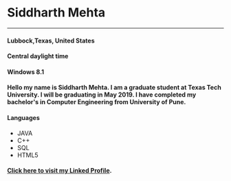# Siddharth Mehta

**************************************

#### Lubbock,Texas, United States
#### Central daylight time
#### Windows 8.1
#### Hello my name is Siddharth Mehta. I am a graduate student at Texas Tech University. I will be graduating in May 2019. I have completed my bachelor's in Computer Engineering from University of Pune.


#### Languages 

* JAVA
* C++
* SQL
* HTML5

#### [Click here to visit my Linked Profile](https://www.linkedin.com/in/siddharth-m-608765150/).

